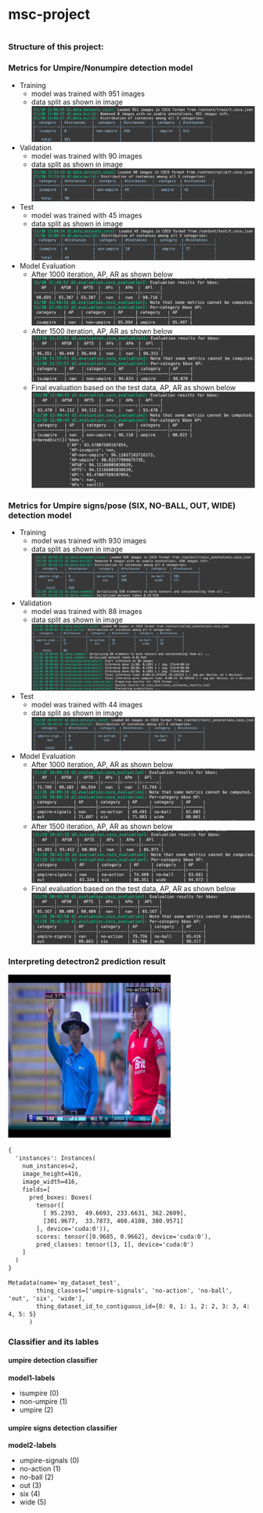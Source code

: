 # msc-project
# 

### Structure of this project:

### Metrics for Umpire/Nonumpire detection model
- Training
  - model was trained with 951 images
  - data split as shown in image ![image](./metrics/m1_train_samples.png)
- Validation
  - model was trained with 90 images
  - data split as shown in image ![image](./metrics/m1_validation_samples.png)
- Test
  - model was trained with 45 images
  - data split as shown in image ![image](./metrics/m1_test_samples.png)
- Model Evaluation
  - After 1000 iteration, AP, AR as shown below
    ![evaluation](./metrics/m1_1000th_iteration_eval_result.png)
  - After 1500 iteration, AP, AR as shown below
    ![evaluation](./metrics/m1_1500th_iteration_eval_result.png)
  - Final evaluation based on the test data, AP, AR as shown below
    ![evaluation](./metrics/m1_eval_result.png)


### Metrics for Umpire signs/pose (SIX, NO-BALL, OUT, WIDE) detection model
- Training
  - model was trained with 930 images
  - data split as shown in image ![image](./metrics/m2_train_samples.png)
- Validation
  - model was trained with 88 images
  - data split as shown in image ![image](./metrics/m2_validation_samples.png)
- Test
  - model was trained with 44 images
  - data split as shown in image ![image](./metrics/m2_test_samples.png)
- Model Evaluation
  - After 1000 iteration, AP, AR as shown below
    ![evaluation](./metrics/m2_1000th_iteration_eval_result.png)
  - After 1500 iteration, AP, AR as shown below
    ![evaluation](./metrics/m2_1500th_iteration_eval_result.png)
  - Final evaluation based on the test data, AP, AR as shown below
    ![evaluation](./metrics/m2_eval_result.png)


### Interpreting detectron2 prediction result
![Predicted image](./output/predicted_image.png)
```
{
  'instances': Instances(
    num_instances=2, 
    image_height=416, 
    image_width=416, 
    fields=[
      pred_boxes: Boxes(
        tensor([
          [ 95.2393,  49.6693, 233.6631, 362.2609],
          [301.9677,  33.7873, 408.4108, 380.9571]
        ], device='cuda:0')),
        scores: tensor([0.9685, 0.9662], device='cuda:0'), 
        pred_classes: tensor([3, 1], device='cuda:0')
    ]
  )
}
```

```
Metadata(name='my_dataset_test', 
        thing_classes=['umpire-signals', 'no-action', 'no-ball', 'out', 'six', 'wide'], 
        thing_dataset_id_to_contiguous_id={0: 0, 1: 1, 2: 2, 3: 3, 4: 4, 5: 5}
      )
```

### Classifier and its lables
#### umpire detection classifier
**model1-labels**
- isumpire (0)
- non-umpire (1)
- umpire (2)

#### umpire signs detection classifier
**model2-labels**
- umpire-signals (0)
- no-action (1)
- no-ball (2)
- out (3)
- six (4)
- wide (5)